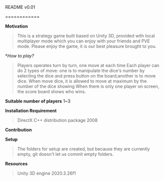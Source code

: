 README v0.01

============

**Motivation**
>This is a strategy game built based on Unity 3D, provided with local multiplayer mode which you can enjoy with your friends and PVE mode. Please enjoy the game, it is our best pleasure brought to you.

**How to play?*
>Players operates turn by turn, one move at each time
>Each player can do 2 types of move: one is to manipulate the dice's number by selecting the dice and press button on the board;another is to move dice.
>When move dice, it is allowed to move at maximum by the number of the dice showing
>When there is only one player on screen, the score board shows who wins.

**Suitable number of players**
1~3

**Installation Requirement**
>DirectX
>C++ distribution package 2008


**Contribution**


**Setup**
>The folders for setup are created, but because they are currently empty, git doesn't let us commit empty folders. 


**Resources**
>Unity 3D engine 2020.3.26f1


